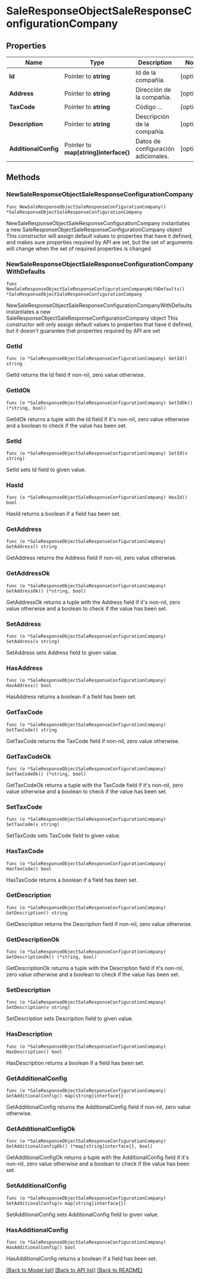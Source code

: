 # SaleResponseObjectSaleResponseConfigurationCompany

## Properties

Name | Type | Description | Notes
------------ | ------------- | ------------- | -------------
**Id** | Pointer to **string** | Id de la compañía. | [optional] 
**Address** | Pointer to **string** | Dirección de la compañía. | [optional] 
**TaxCode** | Pointer to **string** | Código ... | [optional] 
**Description** | Pointer to **string** | Descripción de la compañía. | [optional] 
**AdditionalConfig** | Pointer to **map[string]interface{}** | Datos de configuración adicionales. | [optional] 

## Methods

### NewSaleResponseObjectSaleResponseConfigurationCompany

`func NewSaleResponseObjectSaleResponseConfigurationCompany() *SaleResponseObjectSaleResponseConfigurationCompany`

NewSaleResponseObjectSaleResponseConfigurationCompany instantiates a new SaleResponseObjectSaleResponseConfigurationCompany object
This constructor will assign default values to properties that have it defined,
and makes sure properties required by API are set, but the set of arguments
will change when the set of required properties is changed

### NewSaleResponseObjectSaleResponseConfigurationCompanyWithDefaults

`func NewSaleResponseObjectSaleResponseConfigurationCompanyWithDefaults() *SaleResponseObjectSaleResponseConfigurationCompany`

NewSaleResponseObjectSaleResponseConfigurationCompanyWithDefaults instantiates a new SaleResponseObjectSaleResponseConfigurationCompany object
This constructor will only assign default values to properties that have it defined,
but it doesn't guarantee that properties required by API are set

### GetId

`func (o *SaleResponseObjectSaleResponseConfigurationCompany) GetId() string`

GetId returns the Id field if non-nil, zero value otherwise.

### GetIdOk

`func (o *SaleResponseObjectSaleResponseConfigurationCompany) GetIdOk() (*string, bool)`

GetIdOk returns a tuple with the Id field if it's non-nil, zero value otherwise
and a boolean to check if the value has been set.

### SetId

`func (o *SaleResponseObjectSaleResponseConfigurationCompany) SetId(v string)`

SetId sets Id field to given value.

### HasId

`func (o *SaleResponseObjectSaleResponseConfigurationCompany) HasId() bool`

HasId returns a boolean if a field has been set.

### GetAddress

`func (o *SaleResponseObjectSaleResponseConfigurationCompany) GetAddress() string`

GetAddress returns the Address field if non-nil, zero value otherwise.

### GetAddressOk

`func (o *SaleResponseObjectSaleResponseConfigurationCompany) GetAddressOk() (*string, bool)`

GetAddressOk returns a tuple with the Address field if it's non-nil, zero value otherwise
and a boolean to check if the value has been set.

### SetAddress

`func (o *SaleResponseObjectSaleResponseConfigurationCompany) SetAddress(v string)`

SetAddress sets Address field to given value.

### HasAddress

`func (o *SaleResponseObjectSaleResponseConfigurationCompany) HasAddress() bool`

HasAddress returns a boolean if a field has been set.

### GetTaxCode

`func (o *SaleResponseObjectSaleResponseConfigurationCompany) GetTaxCode() string`

GetTaxCode returns the TaxCode field if non-nil, zero value otherwise.

### GetTaxCodeOk

`func (o *SaleResponseObjectSaleResponseConfigurationCompany) GetTaxCodeOk() (*string, bool)`

GetTaxCodeOk returns a tuple with the TaxCode field if it's non-nil, zero value otherwise
and a boolean to check if the value has been set.

### SetTaxCode

`func (o *SaleResponseObjectSaleResponseConfigurationCompany) SetTaxCode(v string)`

SetTaxCode sets TaxCode field to given value.

### HasTaxCode

`func (o *SaleResponseObjectSaleResponseConfigurationCompany) HasTaxCode() bool`

HasTaxCode returns a boolean if a field has been set.

### GetDescription

`func (o *SaleResponseObjectSaleResponseConfigurationCompany) GetDescription() string`

GetDescription returns the Description field if non-nil, zero value otherwise.

### GetDescriptionOk

`func (o *SaleResponseObjectSaleResponseConfigurationCompany) GetDescriptionOk() (*string, bool)`

GetDescriptionOk returns a tuple with the Description field if it's non-nil, zero value otherwise
and a boolean to check if the value has been set.

### SetDescription

`func (o *SaleResponseObjectSaleResponseConfigurationCompany) SetDescription(v string)`

SetDescription sets Description field to given value.

### HasDescription

`func (o *SaleResponseObjectSaleResponseConfigurationCompany) HasDescription() bool`

HasDescription returns a boolean if a field has been set.

### GetAdditionalConfig

`func (o *SaleResponseObjectSaleResponseConfigurationCompany) GetAdditionalConfig() map[string]interface{}`

GetAdditionalConfig returns the AdditionalConfig field if non-nil, zero value otherwise.

### GetAdditionalConfigOk

`func (o *SaleResponseObjectSaleResponseConfigurationCompany) GetAdditionalConfigOk() (*map[string]interface{}, bool)`

GetAdditionalConfigOk returns a tuple with the AdditionalConfig field if it's non-nil, zero value otherwise
and a boolean to check if the value has been set.

### SetAdditionalConfig

`func (o *SaleResponseObjectSaleResponseConfigurationCompany) SetAdditionalConfig(v map[string]interface{})`

SetAdditionalConfig sets AdditionalConfig field to given value.

### HasAdditionalConfig

`func (o *SaleResponseObjectSaleResponseConfigurationCompany) HasAdditionalConfig() bool`

HasAdditionalConfig returns a boolean if a field has been set.


[[Back to Model list]](../README.md#documentation-for-models) [[Back to API list]](../README.md#documentation-for-api-endpoints) [[Back to README]](../README.md)


